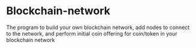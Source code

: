 # Blockchain-network
The program to build your own blockchain network, add nodes to connect to the network, and perform initial coin offering for coin/token in your blockchain network
